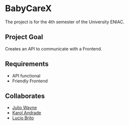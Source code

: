 # BabyCareX

The project is for the 4th semester of the University ENIAC.

## Project Goal

Creates an API to communicate with a Frontend.

## Requirements

- API functional
- Friendly Frontend

## Collaborates

- [Julio Wayne](https://github.com/luciopbrito)
- [Karol Andrade](https://github.com/luciopbrito)
- [Lucio Brito](https://github.com/luciopbrito)
